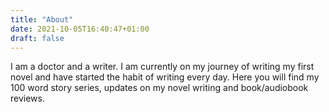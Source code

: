 ```yaml
---
title: "About"
date: 2021-10-05T16:40:47+01:00
draft: false
---
```

I am a doctor and a writer. I am currently on my journey of writing my first novel and have started the habit of writing every day. Here you will find my 100 word story series, updates on my novel writing and book/audiobook reviews. 

